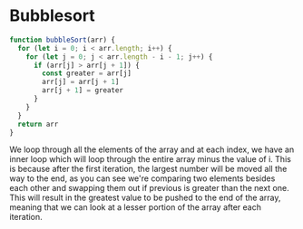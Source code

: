 # Bubblesort

```js
function bubbleSort(arr) {
  for (let i = 0; i < arr.length; i++) {
    for (let j = 0; j < arr.length - i - 1; j++) {
      if (arr[j] > arr[j + 1]) {
        const greater = arr[j]
        arr[j] = arr[j + 1]
        arr[j + 1] = greater
      }
    }
  }
  return arr
}
```

We loop through all the elements of the array and at each index, we have an inner loop which will loop through the entire array minus the value of i. This is because after the first iteration, the largest number will be moved all the way to the end, as you can see we're comparing two elements besides each other and swapping them out if previous is greater than the next one. This will result in the greatest value to be pushed to the end of the array, meaning that we can look at a lesser portion of the array after each iteration.